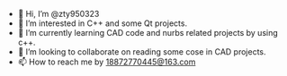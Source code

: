 - 👋 Hi, I’m @zty950323
- 👀 I’m interested in C++ and some Qt projects.
- 🌱 I’m currently learning CAD code and nurbs related projects by using c++.
- 💞️ I’m looking to collaborate on reading some cose in CAD projects.
- 📫 How to reach me by 18872770445@163.com

<!---
zty950323/zty950323 is a ✨ special ✨ repository because its `README.md` (this file) appears on your GitHub profile.
You can click the Preview link to take a look at your changes.
--->
